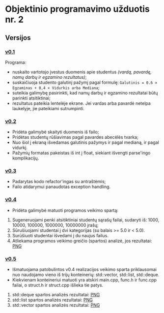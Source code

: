 # Objektinio programavimo užduotis nr. 2
## Versijos
### [v0.1](https://github.com/ignaspangonis/ObjektinisProgramavimas-2/releases/tag/v0.1)

Programa:
- nuskaito vartotojo įvestus duomenis apie studentus *(vardą, pavardę, namų darbų ir egzamino rezultatus)*;
- suskaičiuoja studento galutinį pažymį pagal formulę: `Galutinis = 0.6 × Egzaminas + 0,4 × Vidurkis arba Mediana`;
- suteikia galimybę pasirinkti, kad namų darbų ir egzamino rezultatai būtų parinkti atsitiktinai;
- rezultatus pateikia lentelėje ekrane. Jei vardas arba pavardė netelpa laukelyje, jie pateikiami sutrumpinti.

### [v0.2](https://github.com/ignaspangonis/ObjektinisProgramavimas-2/releases/tag/v0.2)

- Pridėta galimybė skaityti duomenis iš failo;
- Pridėtas studentų rūšiavimas pagal pavardes abecėlės tvarka;
- Nuo šiol į ekraną išvedamas galutinis pažymys ir pagal medianą, ir pagal vidurkį.
- Pažymių formatas pakeistas iš int į float, siekiant išvengti parse'ingo komplikacijų.

### [v0.3](https://github.com/ignaspangonis/ObjektinisProgramavimas-2/releases/tag/v0.3)
- Padarytas kodo refactor'ingas su antraštėmis;
- Failo atidarymui panaudotas exception handling.

### [v0.4](https://github.com/ignaspangonis/ObjektinisProgramavimas-2/releases/tag/v0.4)
- Pridėta galimybė matuoti programos veikimo spartą:
1. Sugeneruojami penki atsitiktiniai studentų sąrašų failai, sudaryti iš: 1000, 10000, 100000, 1000000, 10000000 įrašų;
2. Sūrušiuojami studentai į dvi kategorijas (su balais >= 5.0 ir < 5.0).
3. Surūšiuoti studentai išvedami į du naujus failus.
4. Atliekama programos veikimo greičio (spartos) analizė, jos rezultatai: [PNG](https://github.com/ignaspangonis/ObjektinisProgramavimas-2/blob/v0.4/rezultatai.png)

### [v0.5](https://github.com/ignaspangonis/ObjektinisProgramavimas-2/releases/tag/v0.5)
- Išmatuojama patobulintos v0.4 realizacijos veikimo sparta priklausomai nuo naudojamo vieno iš trijų konteinerių: std::vector, std::list, std::deque.
- Kiekvienam konteineriui matuoti yra atskiri main.cpp, func.h ir func.cpp failai, o struct.h ir struct.cpp išlieka tie patys.
1. std::deque spartos analizės rezultatai: [PNG](https://github.com/ignaspangonis/ObjektinisProgramavimas-2/blob/v0.5/Deque.png)
2. std::list spartos analizės rezultatai: [PNG](https://github.com/ignaspangonis/ObjektinisProgramavimas-2/blob/v0.5/Lists.png)
3. std::vector spartos analizės rezultatai: [PNG](https://github.com/ignaspangonis/ObjektinisProgramavimas-2/blob/v0.5/Vector.png)

